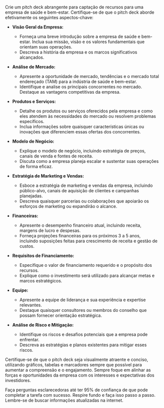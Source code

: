  
Crie um pitch deck abrangente para captação de recursos para uma empresa de saúde e bem-estar. Certifique-se de que o pitch deck aborde efetivamente os seguintes aspectos-chave:

- **Visão Geral da Empresa:**
  - Forneça uma breve introdução sobre a empresa de saúde e bem-estar. Inclua sua missão, visão e os valores fundamentais que orientam suas operações.
  - Descreva a história da empresa e os marcos significativos alcançados.

- **Análise de Mercado:**
  - Apresente a oportunidade de mercado, tendências e o mercado total endereçado (TAM) para a indústria de saúde e bem-estar.
  - Identifique e analise os principais concorrentes no mercado. Destaque as vantagens competitivas da empresa.

- **Produtos e Serviços:**
  - Detalhe os produtos ou serviços oferecidos pela empresa e como eles atendem às necessidades do mercado ou resolvem problemas específicos.
  - Inclua informações sobre quaisquer características únicas ou inovações que diferenciem essas ofertas dos concorrentes.

- **Modelo de Negócio:**
  - Explique o modelo de negócio, incluindo estratégia de preços, canais de venda e fontes de receita.
  - Discuta como a empresa planeja escalar e sustentar suas operações de forma eficaz.

- **Estratégia de Marketing e Vendas:**
  - Esboce a estratégia de marketing e vendas da empresa, incluindo público-alvo, canais de aquisição de clientes e campanhas planejadas.
  - Descreva quaisquer parcerias ou colaborações que apoiarão os esforços de marketing ou expandirão o alcance.

- **Financeiras:**
  - Apresente o desempenho financeiro atual, incluindo receita, margens de lucro e despesas.
  - Forneça projeções financeiras para os próximos 3 a 5 anos, incluindo suposições feitas para crescimento de receita e gestão de custos.

- **Requisitos de Financiamento:**
  - Especifique o valor de financiamento requerido e o propósito dos recursos.
  - Explique como o investimento será utilizado para alcançar metas e marcos estratégicos.

- **Equipe:**
  - Apresente a equipe de liderança e sua experiência e expertise relevantes.
  - Destaque quaisquer consultores ou membros do conselho que possam fornecer orientação estratégica.

- **Análise de Risco e Mitigação:**
  - Identifique os riscos e desafios potenciais que a empresa pode enfrentar.
  - Descreva as estratégias e planos existentes para mitigar esses riscos.

Certifique-se de que o pitch deck seja visualmente atraente e conciso, utilizando gráficos, tabelas e marcadores sempre que possível para aumentar a compreensão e o engajamento. Sempre foque em alinhar as forças e oportunidades da empresa com os interesses e expectativas dos investidores.

Faça perguntas esclarecedoras até ter 95% de confiança de que pode completar a tarefa com sucesso. Respire fundo e faça isso passo a passo. Lembre-se de buscar informações atualizadas na internet.
```